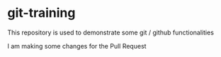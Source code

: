 # git-training
This repository is used to demonstrate some git / github functionalities 

I am making some changes for the Pull Request
